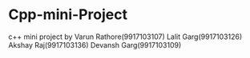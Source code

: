 # Cpp-mini-Project
c++ mini project by
Varun Rathore(9917103107)
Lalit Garg(9917103126)
Akshay Raj(9917103136)
Devansh Garg(9917103109)
